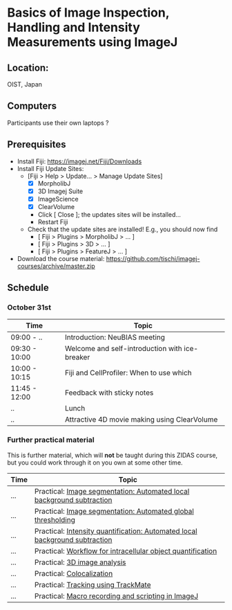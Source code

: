 # Basics of Image Inspection, Handling and Intensity Measurements using ImageJ

## Location:

OIST, Japan

## Computers

Participants use their own laptops ?

## Prerequisites

- Install Fiji: https://imagej.net/Fiji/Downloads
- Install Fiji Update Sites: 
  - [Fiji > Help > Update... > Manage Update Sites]
    - [X] MorpholibJ
    - [X] 3D Imagej Suite
    - [X] ImageScience
    - [X] ClearVolume 
    - Click [ Close ]; the updates sites will be installed...
    - Restart Fiji
  - Check that the update sites are installed! E.g., you should now find
    - [ Fiji > Plugins > MorpholibJ > ... ]
    - [ Fiji > Plugins > 3D > ... ]
    - [ Fiji > Plugins > FeatureJ > ... ]
- Download the course material: https://github.com/tischi/imagej-courses/archive/master.zip

## Schedule

###  October 31st

| Time | Topic |
|------|-------|
| 09:00 - .. | Introduction: NeuBIAS meeting |
| 09:30 - 10:00 | Welcome and self-introduction with ice-breaker |
| 10:00 - 10:15 | Fiji and CellProfiler: When to use which |  
| 11:45 - 12:00 | Feedback with sticky notes |
| .. | Lunch |
| .. | Attractive 4D movie making using ClearVolume |


### Further practical material

This is further material, which will **not** be taught during this ZIDAS course, but you could work through it on you own at some other time.

| Time | Topic |
|------|-------|
| ...| Practical: [Image segmentation: Automated local background subtraction](https://github.com/tischi/imagej-courses/blob/master/practicals/workflow-2d-intracellular-spot-detection.md#local-background-subtraction-) |
| ... | Practical: [Image segmentation: Automated global thresholding](https://github.com/tischi/imagej-courses/blob/master/practicals/image-segmentation.md#automated-global-thresholding)|
| ... | Practical: [Intensity quantification: Automated local background subtraction](https://github.com/tischi/imagej-courses/blob/master/practicals/automated-local-background-subtraction-for-intensity-quantifications.md#intensity-measurements-with-automated-local-background-subtraction--) |
| ... | Practical: [Workflow for intracellular object quantification](https://github.com/tischi/imagej-courses/blob/master/practicals/workflow-2d-intracellular-spot-detection.md#workflow-autophagosome-quantification) | 
| ... | Practical: [3D image analysis](https://github.com/tischi/imagej-courses/blob/master/practicals/3D-analysis.md) |
| ... | Practical: [Colocalization](https://github.com/tischi/imagej-courses/blob/master/practicals/colocalisation.md#colocalisation) |
| ...| Practical: [Tracking using TrackMate](https://github.com/tischi/imagej-courses/blob/master/practicals/tracking-with-trackmate.md)  |
| ... | Practical: [Macro recording and scripting in ImageJ](https://github.com/tischi/imagej-courses/blob/master/practicals/macro-recording.md) |


